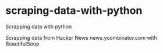 # scraping-data-with-python
Scrapping data with python

Scrapping data from Hacker News news.ycombinator.com with BeautifulSoup